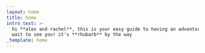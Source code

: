 ```yaml
---
layout: home
title: home
intro_text: >-
  hi **alex and rachel**, this is your easy guide to having an adventure with me. i can't
  wait to see you! it's **rhubarb** by the way
_template: home
---
```


